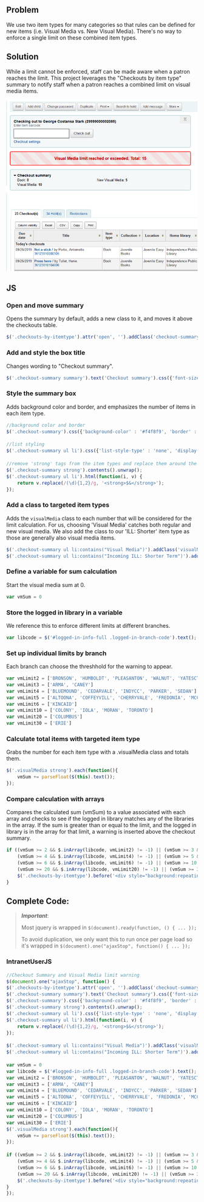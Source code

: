 ## Problem
We use two item types for many categories so that rules can be defined for new items (i.e. Visual Media vs. New Visual Media). There's no way to enforce a single limit on these combined item types.

## Solution
While a limit cannot be enforced, staff can be made aware when a patron reaches the limit. This project leverages the "Checkouts by item type" summary to notify staff when a patron reaches a combined limit on visual media items.

![itypelimit](assets/itypeLimit.png)

## JS

### Open and move summary
Opens the summary by default, adds a new class to it, and moves it above the checkouts table.

```js
$('.checkouts-by-itemtype').attr('open', '').addClass('checkout-summary').insertAfter('#circ_circulation #mainform');
```

### Add and style the box title
Changes wording to "Checkout summary".

```js
$('.checkout-summary summary').text('Checkout summary').css({'font-size' : '105%', 'font-weight' : '700'});
```
### Style the summary box
Adds background color and border, and emphasizes the number of items in each item type.
```js
//background color and border
$('.checkout-summary').css({'background-color' : '#f4f8f9', 'border' : '2px solid #b9d8d9', 'border-radius' : '5px', 'margin' : '1em 0', 'padding' : '1em'});

//list styling
$('.checkout-summary ul li').css({'list-style-type' : 'none', 'display' : 'inline-block', 'margin-right' : '1em', 'padding-top' : '2px', 'width' : '45%'});

//remove 'strong' tags from the item types and replace them around the numbers
$('.checkout-summary strong').contents().unwrap();
$('.checkout-summary ul li').html(function(i, v) {
    return v.replace(/(\d){1,2}/g, '<strong>$&</strong>');
});
```

### Add a class to targeted item types
Adds the `visualMedia` class to each number that will be considered for the limit calculation. For us, choosing 'Visual Media' catches both regular and new visual media. We also add the class to our 'ILL: Shorter' item type as those are generally also visual media items.
```js
$('.checkout-summary ul li:contains("Visual Media")').addClass('visualMedia');
$('.checkout-summary ul li:contains("Incoming ILL: Shorter Term")').addClass('visualMedia');
```

### Define a variable for sum calculation
Start the visual media sum at 0.
```js
var vmSum = 0
```

### Store the logged in library in a variable
We reference this to enforce different limits at different branches.
```js
var libcode = $('#logged-in-info-full .logged-in-branch-code').text();
```

### Set up individual limits by branch
Each branch can choose the threshhold for the warning to appear.
```js
var vmLimit2 = ['BRONSON', 'HUMBOLDT', 'PLEASANTON', 'WALNUT', 'YATESCTR']
var vmLimit3 = ['ARMA', 'CANEY']
var vmLimit4 = ['BLUEMOUND', 'CEDARVALE', 'INDYCC', 'PARKER', 'SEDAN']
var vmLimit5 = ['ALTOONA', 'COFFEYVILL', 'CHERRYVALE', 'FREDONIA', 'MCCUNE', 'MOUNDCITY', 'PRESCOTT']
var vmLimit6 = ['KINCAID']
var vmLimit10 = ['COLONY', 'IOLA', 'MORAN', 'TORONTO']
var vmLimit20 = ['COLUMBUS']
var vmLimit30 = ['ERIE']
```

### Calculate total items with targeted item type
Grabs the number for each item type with a .visualMedia class and totals them.
```js
$('.visualMedia strong').each(function(){
    vmSum += parseFloat($(this).text());
});
```

### Compare calculation with arrays
Compares the calculated sum (vmSum) to a value associated with each array and checks to see if the logged in library matches any of the libraries in the array. If the sum is greater than or equal to the limit, and the logged in library is in the array for that limit, a warning is inserted above the checkout summary.
```js
if ((vmSum >= 2 && $.inArray(libcode, vmLimit2) != -1) || (vmSum >= 3 && $.inArray(libcode, vmLimit3) != -1) ||
    (vmSum >= 4 && $.inArray(libcode, vmLimit4) != -1) || (vmSum >= 5 && $.inArray(libcode, vmLimit5) != -1) ||
    (vmSum >= 6 && $.inArray(libcode, vmLimit6) != -1) || (vmSum >= 10 && $.inArray(libcode, vmLimit10) != -1) ||
    (vmSum >= 20 && $.inArray(libcode, vmLimit20) != -1) || (vmSum >= 30 && $.inArray(libcode, vmLimit30) != -1)){
    $('.checkouts-by-itemtype').before('<div style="background:repeating-linear-gradient(45deg,#f2eeee,#f2eeee 20px, #f2dede 20px, #f2dede 40px);border:2px solid red;border-radius:5px;margin:1em 0;padding:1em;color:#bd0000;text-align:center;font-weight:bold;font-size:larger;">Visual Media limit reached or exceeded. Total: ' + vmSum + '</div>');
}
```

## Complete Code:
> ***Important***:
>
> Most jquery is wrapped in `$(document).ready(function, () { ... });`
>
> To avoid duplication, we only want this to run once per page load so it's wrapped in `$(document).one("ajaxStop", function() { ... });`

### IntranetUserJS
```js
//Checkout Summary and Visual Media limit warning
$(document).one("ajaxStop", function() {
$('.checkouts-by-itemtype').attr('open', '').addClass('checkout-summary').insertAfter('#circ_circulation #mainform');
$('.checkout-summary summary').text('Checkout summary').css({'font-size' : '105%', 'font-weight' : '700'});
$('.checkout-summary').css({'background-color' : '#f4f8f9', 'border' : '2px solid #b9d8d9', 'border-radius' : '5px', 'margin' : '1em 0', 'padding' : '1em'});
$('.checkout-summary strong').contents().unwrap();
$('.checkout-summary ul li').css({'list-style-type' : 'none', 'display' : 'inline-block', 'margin-right' : '1em', 'padding-top' : '2px', 'width' : '45%'});
$('.checkout-summary ul li').html(function(i, v) {
    return v.replace(/(\d){1,2}/g, '<strong>$&</strong>');
});

$('.checkout-summary ul li:contains("Visual Media")').addClass('visualMedia');
$('.checkout-summary ul li:contains("Incoming ILL: Shorter Term")').addClass('visualMedia');

var vmSum = 0
var libcode = $('#logged-in-info-full .logged-in-branch-code').text();
var vmLimit2 = ['BRONSON', 'HUMBOLDT', 'PLEASANTON', 'WALNUT', 'YATESCTR']
var vmLimit3 = ['ARMA', 'CANEY']
var vmLimit4 = ['BLUEMOUND', 'CEDARVALE', 'INDYCC', 'PARKER', 'SEDAN']
var vmLimit5 = ['ALTOONA', 'COFFEYVILL', 'CHERRYVALE', 'FREDONIA', 'MCCUNE', 'MOUNDCITY', 'PRESCOTT']
var vmLimit6 = ['KINCAID']
var vmLimit10 = ['COLONY', 'IOLA', 'MORAN', 'TORONTO']
var vmLimit20 = ['COLUMBUS']
var vmLimit30 = ['ERIE']
$('.visualMedia strong').each(function(){
    vmSum += parseFloat($(this).text());
});

if ((vmSum >= 2 && $.inArray(libcode, vmLimit2) != -1) || (vmSum >= 3 && $.inArray(libcode, vmLimit3) != -1) ||
    (vmSum >= 4 && $.inArray(libcode, vmLimit4) != -1) || (vmSum >= 5 && $.inArray(libcode, vmLimit5) != -1) ||
    (vmSum >= 6 && $.inArray(libcode, vmLimit6) != -1) || (vmSum >= 10 && $.inArray(libcode, vmLimit10) != -1) ||
    (vmSum >= 20 && $.inArray(libcode, vmLimit20) != -1) || (vmSum >= 30 && $.inArray(libcode, vmLimit30) != -1)){
    $('.checkouts-by-itemtype').before('<div style="background:repeating-linear-gradient(45deg,#f2eeee,#f2eeee 20px, #f2dede 20px, #f2dede 40px);border:2px solid red;border-radius:5px;margin:1em 0;padding:1em;color:#bd0000;text-align:center;font-weight:bold;font-size:larger;">Visual Media limit reached or exceeded. Total: ' + vmSum + '</div>');
}
});
```
